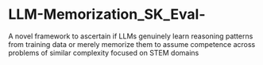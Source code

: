 # LLM-Memorization_SK_Eval-
A novel framework to ascertain if LLMs genuinely learn reasoning patterns from training data or merely memorize them to assume competence across problems of similar complexity focused on STEM domains
